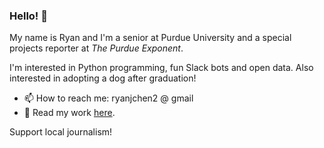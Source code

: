 ### Hello! 👋

My name is Ryan and I'm a senior at Purdue University and a special projects reporter at *The Purdue Exponent*.

I'm interested in Python programming, fun Slack bots and open data. Also interested in adopting a dog after graduation!

- 📫 How to reach me: ryanjchen2 @ gmail
- 📰 Read my work [here](https://ryanjchen.com/articles).

Support local journalism!
